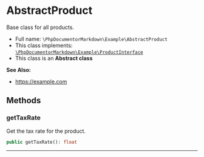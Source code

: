# AbstractProduct

Base class for all products.

* Full name: `\PhpDocumentorMarkdown\Example\AbstractProduct`
* This class implements:
  [`\PhpDocumentorMarkdown\Example\ProductInterface`](./ProductInterface.md)
* This class is an **Abstract class**

**See Also:**

* https://example.com

## Methods

### getTaxRate

Get the tax rate for the product.

```php
public getTaxRate(): float
```

***
